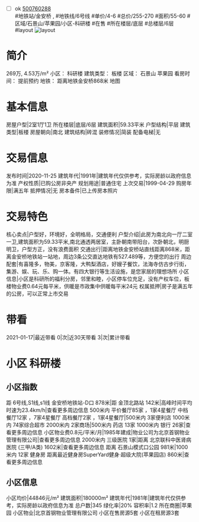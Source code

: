 - [ ] ok [500760288](https://bj.5i5j.com/ershoufang/500760288.html)  
 #地铁站/金安桥 ,  #地铁线/6号线
#单价/4-6 #总价/255-270 #面积/55-60   #区域/石景山/苹果园/小区-科研楼 #在售 #所在楼层/底层 #总楼层/6层 #layout 
![layout](http://image2.5i5j.com//group4/M00/02/1C/CgqJJ17tuRGAVp-dAANh22d5iNU841.jpg_P5.jpg) 
# 简介 
 269万,  4.53万/m² 
小区： 科研楼
建筑类型： 板楼
区域： 石景山 苹果园
看房时间： 提前预约
地铁： 距离地铁金安桥868米 地图
# 基本信息 
 房屋户型|2室1厅1卫
所在楼层|底层/6层
建筑面积|59.33平米
户型结构|平层
建筑类型|板楼
房屋朝向|南北
建筑结构|砖混
装修情况|简装
配备电梯|无
# 交易信息 
 发布时间|2020-11-25
建筑年代|1991年|建筑年代仅供参考，实际房龄以政府信息为准
产权性质|已购公房非央产
规划用途|普通住宅
上次交易|1999-04-29
购房年限|满五年
抵押情况|无
房本备件|已上传房本照片
# 交易特色 
 核心卖点|户型好，环境好，全明格局，交通便利
户型介绍|此房为南北向一厅二室一卫,建筑面积为59.33平米,南北通透两居室，主卧朝南带阳台，次卧朝北，明厨明卫，户型方正，没有浪费面积
交通出行|距离地铁金安桥站直线距离868米，距离金安桥地铁站一站地，周边3条公交直达地铁有527.489等，方便您的出行
周边配套|有喜隆多，物美，京客隆，大鸭梨酒店，好嫂子餐饮，法海寺仿古步行街，集游、娱、玩、乐、购一体。有四大银行等生活设施，是您家居的理想场所
小区信息|小区是科研所的福利分房，邻里和睦，小区停车位充足，没有产权车位，板楼物业费0.64元每平米，供暖是市政集中供暖每平米24元
权属抵押|房子是满五年的公房，可以正常上市交易
# 带看 
 2021-01-17|最近带看	 0|次|近30天带看	 3|次|累计带看
# 小区 科研楼
## 小区指数 
 距 6号线,S1线,s1线 金安桥地铁站-D口 878米|距 金顶北路站 142米|高峰时间平均时速为23.4km/h|查看更多周边信息
500米内 平价餐厅85家 ，1家4星餐厅
中档餐厅12家 ，7家4星餐厅
高档餐厅2家 ，1家4星餐厅|500米内 3家便利店
1000米内 74家综合超市
2000米内 2家商场|500米内 药店 13家
1000米内 银行 26家|查看更多周边信息
小区物业费0.8元/平米/月|1985年建成|物业公司为北京首钢物业管理有限公司|查看更多周边信息
2000米内 三级医院 1家|距离 北京联科中医肾病医院 (三甲/A类) 1602米|查看更多周边信息
距离 石景山模式口公园 981米|1000米内 12家 健身房
距离最近健身房SuperYard健身·超级大院(苹果园店) 860米|查看更多周边信息
## 小区信息 
 小区均价|44846元/m²
建筑面积|180000m²
建筑年代|1981年|建筑年代仅供参考，实际房龄以政府信息为准
总户数|345
绿化率|20%
容积率|1.2
所在商圈|苹果园
小区物业|北京首钢物业管理有限公司
小区在售房源5套
小区在租房源3套
